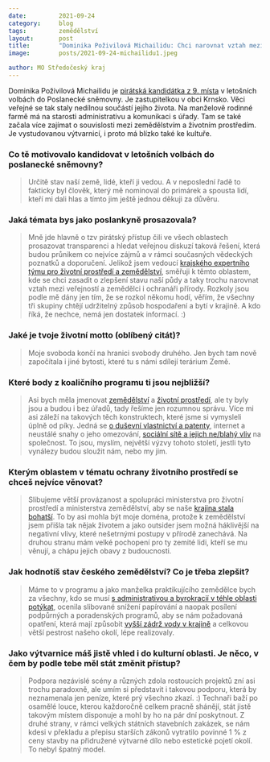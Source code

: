 ```yaml
---
date:         2021-09-24
category:     blog
tags:         zemědělství 
layout:       post
title:        "Dominika Poživilová Michailidu: Chci narovnat vztah mezi veřejností, zemědělci a ochranáři přírody!"
image:        posts/2021-09-24-michailidu1.jpeg

author: MO Středočeský kraj
---  
```


Dominika Poživilová Michailidu je [pirátská kandidátka z 9. místa](https://www.piratiastarostove.cz/kandidati/mga-dominika-pozivilova-michailidu/) v letošních volbách do Poslanecké sněmovny. Je zastupitelkou v obci Krnsko. Věci veřejné se tak staly nedílnou součástí jejího života. Na manželově rodinné farmě má na starosti administrativu a komunikaci s úřady. Tam se také začala více zajímat o souvislosti mezi zemědělstvím a životním prostředím. Je vystudovanou výtvarnicí, i proto má blízko také ke kultuře.

### **Co tě motivovalo kandidovat v letošních volbách do poslanecké sněmovny?**

> Určitě stav naší země, lidé, kteří ji vedou. A v neposlední řadě to fakticky byl člověk, který mě nominoval do primárek a spousta lidí, kteří mi dali hlas a tímto jim ještě jednou děkuji za důvěru.

### **Jaká témata bys jako poslankyně prosazovala?**

> Mně jde hlavně o tzv pirátský přístup čili ve všech oblastech prosazovat transparenci a hledat veřejnou diskuzí taková řešení, která budou průnikem co nejvíce zájmů a v rámci současných vědeckých poznatků a doporučení. Jelikož jsem vedoucí [krajského expertního týmu pro životní prostředí a zemědělství](https://forum.pirati.cz/viewforum.php?f=1288&sid=c287ac15207053dc5f2806ba0500271c), směřuji k těmto oblastem, kde se chci zasadit o zlepšení stavu naší půdy a taky trochu narovnat vztah mezi veřejností a zemědělci i ochranáři přírody. Rozkoly jsou podle mě dány jen tím, že se rozkol někomu hodí, věřím, že všechny tři skupiny chtějí udržitelný způsob hospodaření a bytí v krajině. A kdo říká, že nechce, nemá jen dostatek informací. :)

### **Jaké je tvoje životní motto (oblíbený citát)?**

> Moje svoboda končí na hranici svobody druhého. Jen bych tam nově započítala i jiné bytosti, které tu s námi sdílejí terárium Země.

### **Které body z koaličního programu ti jsou nejbližší?**

> Asi bych měla jmenovat [zemědělství](https://www.piratiastarostove.cz/program/resort/zemedelstvi/) a [životní prostředí](https://www.piratiastarostove.cz/program/resort/zivotni-prostredi/), ale ty byly jsou a budou i bez úřadů, tady řešíme jen rozumnou správu. Více mi asi záleží na takových těch konstruktech, které jsme si vymysleli úplně od píky. Jedná se [o duševní vlastnictví a patenty](https://www.piratiastarostove.cz/program/autorske-pravo-pro-digitalni-svet/), internet a neustálé snahy o jeho omezování, [sociální sítě a jejich ne/blahý vliv](https://www.piratiastarostove.cz/program/chytra-valka-s-dezinformatory/) na společnost. To jsou, myslím, největší výzvy tohoto století, jestli tyto vynálezy budou sloužit nám, nebo my jim.

### **Kterým oblastem v tématu ochrany životního prostředí se chceš nejvíce věnovat?**

> Slibujeme větší provázanost a spolupráci ministerstva pro životní prostředí a ministerstva zemědělství, aby se naše [krajina stala bohatší](https://www.piratiastarostove.cz/program/zivejsi-priroda/). To by asi mohla být moje doména, protože k zemědělství jsem přišla tak nějak životem a jako outsider jsem možná háklivější na negativní vlivy, které nešetrnými postupy v přírodě zanechává. Na druhou stranu mám velké pochopení pro ty zemité lidi, kteří se mu věnují, a chápu jejich obavy z budoucnosti.

### **Jak hodnotíš stav českého zemědělství? Co je třeba zlepšit?**

> Máme to v programu a jako manželka praktikujícího zemědělce bych za všechny, kdo se musí [s administrativou a byrokracií v téhle oblasti potýkat](https://www.piratiastarostove.cz/program/zemedelstvi-bez-zbytecne-administrativy/), ocenila slibované snížení papírování a naopak posílení podpůrných a poradenských programů, aby se nám požadovaná opatření, která mají způsobit [vyšší zádrž vody v krajině](https://www.piratiastarostove.cz/program/kvalitni-pitna-voda-pro-kazdeho/) a celkovou větší pestrost našeho okolí, lépe realizovaly.

### **Jako výtvarnice máš jistě vhled i do kulturní oblasti. Je něco, v čem by podle tebe měl stát změnit přístup?**

> Podpora nezávislé scény a různých zdola rostoucích projektů zní asi trochu paradoxně, ale umím si představit i takovou podporu, která by neznamenala jen peníze, které prý všechno zkazí. :) Technaři baží po osamělé louce, kterou každoročně celkem pracně shánějí, stát jistě takovým místem disponuje a mohl by ho na pár dní poskytnout. Z druhé strany, v rámci velkých státních stavebních zakázek, se nám kdesi v překladu a přepisu starších zákonů vytratilo povinné 1 % z ceny stavby na přidružené výtvarné dílo nebo estetické pojetí okolí. To nebyl špatný model.
